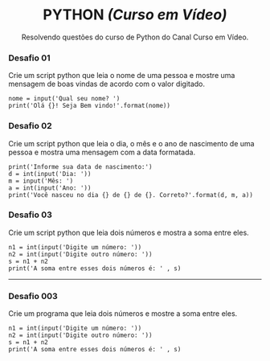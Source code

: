 <h1 align="center">PYTHON <i>(Curso em Vídeo)</i></h1>
<p align="center">Resolvendo questões do curso de Python do Canal Curso em Vídeo.</p>

<h3>Desafio 01</h3>
<p>Crie um script python que leia o nome de uma pessoa e mostre uma mensagem de boas vindas de acordo com o valor digitado.</p>

```
nome = input('Qual seu nome? ')
print('Olá {}! Seja Bem vindo!'.format(nome))
```

<h3>Desafio 02</h3>
<p>Crie um script python que leia o dia, o mês e o ano de nascimento de uma pessoa e mostra uma mensagem com a data formatada.</p>

```
print('Informe sua data de nascimento:')
d = int(input('Dia: '))
m = input('Mês: ')
a = int(input('Ano: '))
print('Você nasceu no dia {} de {} de {}. Correto?'.format(d, m, a))
```

<h3>Desafio 03</h3>
<p>Crie um script python que leia dois números e mostra a soma entre eles.</p>

```
n1 = int(input('Digite um número: '))
n2 = int(input('Digite outro número: '))
s = n1 + n2
print('A soma entre esses dois números é: ' , s)
```
<hr>
<h3>Desafio 003</h3>
<p>Crie um programa que leia dois números e mostre a soma entre eles.</p>

```
n1 = int(input('Digite um número: '))
n2 = int(input('Digite outro número: '))
s = n1 + n2
print('A soma entre esses dois números é: ' , s)
```
